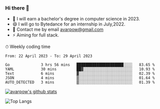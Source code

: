 ### Hi there 👋
<!--I have been a GitHub member for [![Years Badge](https://badges.pufler.dev/years/avarpow)](https://badges.pufler.dev)-->
- 🌱 I will earn a bachelor's degree in computer science in 2023.
- 😄 I will go to Bytedance for an internship in July,2022.
- 💬 Contact me by email avarpow@gmail.com
- ⚡ Aiming for full stack.

<!--💻 Coding Activity Logging

[![Commits Badge](https://badges.pufler.dev/commits/weekly/avarpow)](https://badges.pufler.dev)-->

⏱ Weekly coding time
<!--START_SECTION:waka-->

```text
From: 22 April 2023 - To: 29 April 2023

Go              3 hrs 56 mins   █████████████████████░░░░   83.65 %
YAML            30 mins         ██▓░░░░░░░░░░░░░░░░░░░░░░   10.93 %
Text            6 mins          ▓░░░░░░░░░░░░░░░░░░░░░░░░   02.39 %
JSON            4 mins          ▒░░░░░░░░░░░░░░░░░░░░░░░░   01.64 %
AUTO_DETECTED   3 mins          ▒░░░░░░░░░░░░░░░░░░░░░░░░   01.39 %
```

<!--END_SECTION:waka-->

[![avarpow's github stats](https://github-readme-stats.vercel.app/api?username=avarpow&count_private=true&show_icons=true&hide=issues&hide_border=true)](https://github.com/anuraghazra/github-readme-stats)

![Top Langs](https://github-readme-stats.vercel.app/api/top-langs/?username=avarpow&layout=compact&hide_border=true) 
<!--[![avarpow's wakatime stats](https://github-readme-stats.vercel.app/api/wakatime?username=avarpow)](https://github.com/anuraghazra/github-readme-stats)-->
